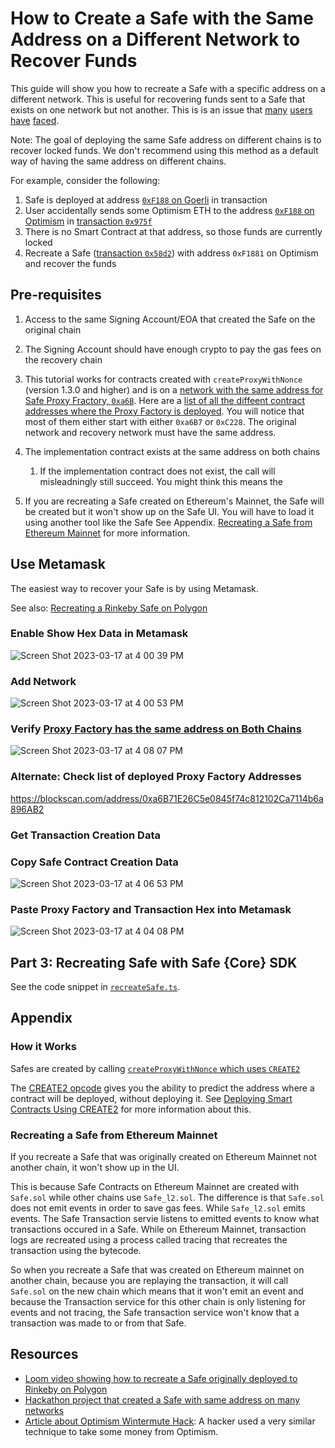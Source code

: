 # How to Create a Safe with the Same Address on a Different Network to Recover Funds

This guide will show you how to recreate a Safe with a specific address on a  different network. This is useful for recovering funds sent to a Safe that exists on one network but not another. This is is an issue that [many](https://ethereum.stackexchange.com/questions/141408/sent-usdc-to-wrong-chain-on-gnosis-need-to-recover) [users](https://ethereum.stackexchange.com/questions/129309/create-a-safe-with-the-same-address-on-the-bsc-chain) [have](https://ethereum.stackexchange.com/questions/127353/trying-to-recreate-a-safe-from-mainnet-into-gnosis-chain-issue) [faced](https://ethereum.stackexchange.com/search?q=%5Bgnosis-safe%5D+wrong+chain).

Note: The goal of deploying the same Safe address on different chains is to recover locked funds. We don't recommend using this method as a default way of having the same address on different chains.

For example, consider the following:

1. Safe is deployed at address [`0xF188` on Goerli](https://app.safe.global/home?safe=gor:0xF188d41FD181f94960C5451D7ff6FdbcDf201a71) in transaction
2. User accidentally sends some Optimism ETH to the address [`0xF188` on Optimism](https://optimistic.etherscan.io/address/0xF188d41FD181f94960C5451D7ff6FdbcDf201a71) in [transaction `0x975f`](https://optimistic.etherscan.io/tx/0x975f81407a2b7dfdd5c73220a920f327e379fd5d03c0175a106640451d7790a6)
3. There is no Smart Contract at that address, so those funds are currently locked
4. Recreate a Safe ([transaction `0x58d2`](https://optimistic.etherscan.io/tx/0x58d2e8d75f3d02fc4588fe2c50e44a51d98738916771b823e09876328bff3f77)) with address `0xF1881` on Optimism and recover the funds 


## Pre-requisites

1. Access to the same Signing Account/EOA that created the Safe on the original chain

1. The Signing Account should have enough crypto to pay the gas fees on the recovery chain

1. This tutorial works for contracts created with `createProxyWithNonce` (version 1.3.0 and higher) and is on a [network with the same address for Safe Proxy Fractory, `0xa6B`](https://blockscan.com/address/0xa6B71E26C5e0845f74c812102Ca7114b6a896AB2). Here are a [list of all the diffeent contract addresses where the Proxy Factory is deployed](https://github.com/safe-global/safe-deployments/blob/main/src/assets/v1.3.0/proxy_factory.json). You will notice that most of them either start with either `0xa6B7` or `0xC228`. The original network and recovery network must have the same address.

1. The implementation contract exists at the same address on both chains
    1. If the implementation contract does not exist, the call will misleadningly still succeed. You might think this means the 

1. If you are recreating a Safe created on Ethereum's Mainnet, the Safe will be created but it won't show up on the Safe UI. You will have to load it using another tool like the Safe See Appendix. [Recreating a Safe from Ethereum Mainnet](#recreating-a-safe-from-ethereum-mainnet) for more information.

## Use Metamask

The easiest way to recover your Safe is by using Metamask.

See also: [Recreating a Rinkeby Safe on Polygon](https://www.loom.com/share/ca34aabcd62747fb9fb89bd463b4c741)

### Enable Show Hex Data in Metamask
![Screen Shot 2023-03-17 at 4 00 39 PM](https://user-images.githubusercontent.com/9806858/226020125-788ae92c-9f98-486a-89fb-45e88da179ec.png)

### Add Network

![Screen Shot 2023-03-17 at 4 00 53 PM](https://user-images.githubusercontent.com/9806858/226020214-56e5e9c2-9b7f-4cd0-b5e5-a21c73f91d88.png)

### Verify [Proxy Factory has the same address on Both Chains](https://github.com/safe-global/safe-deployments/blob/main/src/assets/v1.3.0/proxy_factory.json)
![Screen Shot 2023-03-17 at 4 08 07 PM](https://user-images.githubusercontent.com/9806858/226023682-4855ce25-129d-47b1-9f24-3b74a12852fb.png)

### Alternate: Check list of deployed Proxy Factory Addresses

https://blockscan.com/address/0xa6B71E26C5e0845f74c812102Ca7114b6a896AB2

### Get Transaction Creation Data

### Copy Safe Contract Creation Data

![Screen Shot 2023-03-17 at 4 06 53 PM](https://user-images.githubusercontent.com/9806858/226022160-2907617e-6283-41c1-bc97-ccd90d8ff9ef.png)

### Paste Proxy Factory and Transaction Hex into Metamask

![Screen Shot 2023-03-17 at 4 04 08 PM](https://user-images.githubusercontent.com/9806858/226022325-4be63630-9476-4d4e-aef7-498966f3bfa8.png)



## Part 3: Recreating Safe with Safe {Core} SDK

See the code snippet in [`recreateSafe.ts`](/examples/utils/recreateSafe.ts). 

## Appendix

### How it Works

Safes are created by calling [`createProxyWithNonce` which uses `CREATE2`](https://github.com/safe-global/safe-contracts/blob/ba526d0475e3004f9fcd71cd25ebbd225ebeee7f/contracts/proxies/SafeProxyFactory.sol#L32)

The [CREATE2 opcode](https://eips.ethereum.org/EIPS/eip-1014) gives you the ability to predict the address where a contract will be deployed, without deploying it. See [Deploying Smart Contracts Using CREATE2](https://docs.openzeppelin.com/cli/2.8/deploying-with-create2) for more information about this.

### Recreating a Safe from Ethereum Mainnet

If you recreate a Safe that was originally created on Ethereum Mainnet not another chain, it won't show up in the UI.

This is because Safe Contracts on Ethereum Mainnet are created with `Safe.sol` while other chains use `Safe_l2.sol`. The difference is that `Safe.sol` does not emit events in order to save gas fees. While `Safe_l2.sol` emits events. The Safe Transaction servie listens to emitted events to know what transactions occured in a Safe. While on Ethereum Mainnet, transaction logs are recreated using a process called tracing that recreates the transaction using the bytecode. 

So when you recreate a Safe that was created on Ethereum mainnet on another chain, because you are replaying the transaction, it will call `Safe.sol` on the new chain which means that it won't emit an event and because the Transaction service for this other chain is only listening for events and not tracing, the Safe transaction service won't know that a transaction was made to or from that Safe.

## Resources
- [Loom video showing how to recreate a Safe originally deployed to Rinkeby on Polygon](https://www.loom.com/share/ca34aabcd62747fb9fb89bd463b4c741)
- [Hackathon project that created a Safe with same address on many networks](https://ethglobal.com/showcase/many-safes-2otg1)
- [Article about Optimism Wintermute Hack](https://foresightnews.pro/article/detail/10296): A hacker used a very similar technique to take some money from Optimism.
